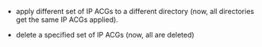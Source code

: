 - apply different set of IP ACGs to a different directory 
(now, all directories get the same IP ACGs applied).

- delete a specified set of IP ACGs
(now, all are deleted)